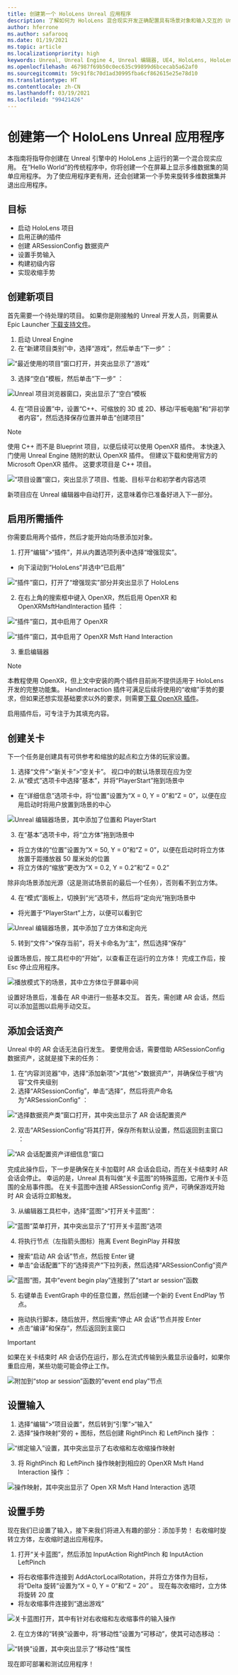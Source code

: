```yaml
---
title: 创建第一个 HoloLens Unreal 应用程序
description: 了解如何为 HoloLens 混合现实开发正确配置具有场景对象和输入交互的 Unreal 项目。
author: hferrone
ms.author: safarooq
ms.date: 01/19/2021
ms.topic: article
ms.localizationpriority: high
keywords: Unreal, Unreal Engine 4, Unreal 编辑器, UE4, HoloLens, HoloLens 2, 混合现实, 开发, 文档, 指南, 功能, 混合现实头戴显示设备, windows 混合现实头戴显示设备, 虚拟现实头戴显示设备, 移植, 升级
ms.openlocfilehash: 467987f69b50c0ec635c99899d6bcecab5a62af0
ms.sourcegitcommit: 59c91f8c70d1ad30995fba6cf862615e25e78d10
ms.translationtype: HT
ms.contentlocale: zh-CN
ms.lasthandoff: 03/19/2021
ms.locfileid: "99421426"
---
```

# <a name="creating-your-first-hololens-unreal-application"></a>创建第一个 HoloLens Unreal 应用程序

本指南将指导你创建在 Unreal 引擎中的 HoloLens 上运行的第一个混合现实应用。 在“Hello World”的传统程序中，你将创建一个在屏幕上显示多维数据集的简单应用程序。 为了使应用程序更有用，还会创建第一个手势来旋转多维数据集并退出应用程序。 

## <a name="objectives"></a>目标

* 启动 HoloLens 项目
* 启用正确的插件
* 创建 ARSessionConfig 数据资产
* 设置手势输入
* 构建初级内容
* 实现收缩手势

## <a name="creating-a-new-project"></a>创建新项目

首先需要一个待处理的项目。 如果你是刚接触的 Unreal 开发人员，则需要从 Epic Launcher [下载支持文件](tutorials/unreal-uxt-ch6.md#packaging-and-deploying-the-app-via-device-portal)。

1. 启动 Unreal Engine
2. 在“新建项目类别”中，选择“游戏”，然后单击“下一步”  ：

![“最近使用的项目”窗口打开，并突出显示了“游戏”](images/unreal-quickstart-img-01.png)

3. 选择“空白”模板，然后单击“下一步” ：

![Unreal 项目浏览器窗口，突出显示了“空白”模板](images/unreal-quickstart-img-02.png)

4. 在“项目设置”中，设置“C++、可缩放的 3D 或 2D、移动/平板电脑”和“非初学者内容”，然后选择保存位置并单击“创建项目”   

> [!NOTE] 
> 使用 C++ 而不是 Blueprint 项目，以便后续可以使用 OpenXR 插件。 本快速入门使用 Unreal Engine 随附的默认 OpenXR 插件。 但建议下载和使用官方的 Microsoft OpenXR 插件。 这要求项目是 C++ 项目。

![“项目设置”窗口，突出显示了项目、性能、目标平台和初学者内容选项](images/unreal-quickstart-img-03.png)

新项目应在 Unreal 编辑器中自动打开，这意味着你已准备好进入下一部分。

## <a name="enabling-required-plugins"></a>启用所需插件

你需要启用两个插件，然后才能开始向场景添加对象。

1. 打开“编辑”>“插件”，并从内置选项列表中选择“增强现实”。
* 向下滚动到“HoloLens”并选中“已启用” 

![“插件”窗口，打开了“增强现实”部分并突出显示了 HoloLens](images/unreal-quickstart-img-04.png)

2. 在右上角的搜索框中键入 OpenXR，然后启用 OpenXR 和 OpenXRMsftHandInteraction 插件  ：

![“插件”窗口，其中启用了 OpenXR](images/unreal-quickstart-img-05.jpg)

![“插件”窗口，其中启用了 OpenXR Msft Hand Interaction](images/unreal-quickstart-img-06.jpg)

3. 重启编辑器

> [!NOTE]
> 本教程使用 OpenXR，但上文中安装的两个插件目前尚不提供适用于 HoloLens 开发的完整功能集。 HandInteraction 插件可满足后续将使用的“收缩”手势的要求，但如果还想实现基础要求以外的要求，则需要[下载 OpenXR 插件](https://github.com/microsoft/Microsoft-OpenXR-Unreal)。

启用插件后，可专注于为其填充内容。

## <a name="creating-a-level"></a>创建关卡

下一个任务是创建具有可供参考和缩放的起点和立方体的玩家设置。

1. 选择“文件”>“新关卡”>“空关卡”。 视口中的默认场景现在应为空
2. 从“模式”选项卡中选择“基本”，并将“PlayerStart”拖到场景中  
* 在“详细信息”选项卡中，将“位置”设置为“X = 0, Y = 0”和“Z = 0”，以便在应用启动时将用户放置到场景的中心   

![Unreal 编辑器场景，其中添加了位置和 PlayerStart](images/unreal-quickstart-img-07.png)

3. 在“基本”选项卡中，将“立方体”拖到场景中 
* 将立方体的“位置”设置为“X = 50, Y = 0”和“Z = 0”，以便在启动时将立方体放置于距播放器 50 厘米处的位置  
* 将立方体的“缩放”更改为“X = 0.2, Y = 0.2”和“Z = 0.2”   

除非向场景添加光源（这是测试场景前的最后一个任务），否则看不到立方体。

4. 在“模式”面板上，切换到“光”选项卡，然后将“定向光”拖到场景中  
* 将光置于“PlayerStart”上方，以便可以看到它

![Unreal 编辑器场景，其中添加了立方体和定向光](images/unreal-quickstart-img-08.png)

5. 转到“文件”>“保存当前”，将关卡命名为“主”，然后选择“保存”  

设置场景后，按工具栏中的“开始”，以查看正在运行的立方体！ 完成工作后，按 Esc 停止应用程序。

![播放模式下的场景，其中立方体位于屏幕中间](images/unreal-quickstart-img-09.png)

设置好场景后，准备在 AR 中进行一些基本交互。 首先，需创建 AR 会话，然后可以添加蓝图以启用手动交互。

## <a name="adding-a-session-asset"></a>添加会话资产

Unreal 中的 AR 会话无法自行发生。 要使用会话，需要借助 ARSessionConfig 数据资产，这就是接下来的任务：

1. 在“内容浏览器”中，选择“添加新项”>“其他”>“数据资产”，并确保位于根“内容”文件夹级别 
2. 选择“ARSessionConfig”，单击“选择”，然后将资产命名为“ARSessionConfig”  ：

![“选择数据资产类”窗口打开，其中突出显示了 AR 会话配置资产](images/unreal-quickstart-img-10.png)

2. 双击“ARSessionConfig”将其打开，保存所有默认设置，然后返回到主窗口 ：

![“AR 会话配置资产详细信息”窗口](images/unreal-quickstart-img-11.png)

完成此操作后，下一步是确保在关卡加载时 AR 会话会启动，而在关卡结束时 AR 会话会停止。 幸运的是，Unreal 具有叫做“关卡蓝图”的特殊蓝图，它用作关卡范围的全局事件图。 在关卡蓝图中连接 ARSessionConfig 资产，可确保游戏开始时 AR 会话将立即触发。

3. 从编辑器工具栏中，选择“蓝图”>“打开关卡蓝图”：

![“蓝图”菜单打开，其中突出显示了“打开关卡蓝图”选项](images/unreal-quickstart-img-12.png)

4. 将执行节点（左指箭头图标）拖离 Event BeginPlay 并释放
* 搜索“启动 AR 会话”节点，然后按 Enter 键
* 单击“会话配置”下的“选择资产”下拉列表，然后选择“ARSessionConfig”资产  

![“蓝图”图，其中“event begin play”连接到了“start ar session”函数](images/unreal-quickstart-img-13.png)

5. 右键单击 EventGraph 中的任意位置，然后创建一个新的 Event EndPlay 节点。 
* 拖动执行脚本，随后放开，然后搜索“停止 AR 会话”节点并按 Enter 
* 点击“编译”和保存”，然后返回到主窗口 

> [!IMPORTANT]
> 如果在关卡结束时 AR 会话仍在运行，那么在流式传输到头戴显示设备时，如果你重启应用，某些功能可能会停止工作。

![附加到“stop ar session”函数的“event end play”节点](images/unreal-quickstart-img-14.png)

## <a name="setting-up-inputs"></a>设置输入

1. 选择“编辑”>“项目设置”，然后转到“引擎”>“输入” 
2. 选择“操作映射”旁的 + 图标，然后创建 RightPinch 和 LeftPinch 操作   ：

![“绑定输入”设置，其中突出显示了右收缩和左收缩操作映射](images/unreal-quickstart-img-15.jpg)

3. 将 RightPinch 和 LeftPinch 操作映射到相应的 OpenXR Msft Hand Interaction 操作  ：

![操作映射，其中突出显示了 Open XR Msft Hand Interaction 选项](images/unreal-quickstart-img-16.jpg)

## <a name="setting-up-gestures"></a>设置手势

现在我们已设置了输入，接下来我们将进入有趣的部分：添加手势！ 右收缩时旋转立方体，左收缩时退出应用程序。

1. 打开“关卡蓝图”，然后添加 InputAction RightPinch 和 InputAction LeftPinch  
* 将右收缩事件连接到 AddActorLocalRotation，并将立方体作为目标，将“Delta 旋转”设置为“X = 0, Y = 0”和“Z = 20”    。 现在每次收缩时，立方体将旋转 20 度
* 将左收缩事件连接到“退出游戏”

![关卡蓝图打开，其中有针对右收缩和左收缩事件的输入操作](images/unreal-quickstart-img-17.jpg)

2. 在立方体的“转换”设置中，将“移动性”设置为“可移动”，使其可动态移动  ：

![“转换”设置，其中突出显示了“移动性”属性](images/unreal-quickstart-img-18.jpg)

现在即可部署和测试应用程序！
